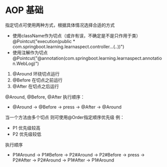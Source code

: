 # AOP 基础

指定切点可使用两种方式，根据具体情况选择合适的方式
- 使用className作为切点（或许有误，不确定是不是只作用于类）
  @Pointcut("execution(public * com.springboot.learning.learnaspect.controller..*.*(..))")
- 使用注解作为切点
  @Pointcut("@annotation(com.springboot.learning.learnaspect.annotation.WebLog)")

1. @Around
   环绕切点运行
2. @Before
   在切点之前运行
3. @After
   在切点之后运行
   
@Around, @Before, @After 执行顺序：
- @Around -> @Before -> press -> @After -> @Around

当一个方法由多个切点
则可使用@Order指定顺序优先级
例：
- P1 优先级较高
- P2 优先级较低

执行顺序
- P1#Around -> P1#Before -> P2#Around -> P2#Before -> press -> P2#After -> P2#Around -> P1#After -> P1#Around
